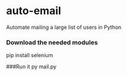 # auto-email
Automate mailing a large list of users in Python


### Download the needed modules
pip install selenium

###Run it
py mail.py
